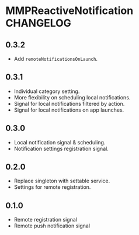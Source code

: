 # MMPReactiveNotification CHANGELOG

## 0.3.2

* Add `remoteNotificationsOnLaunch`.

## 0.3.1

* Individual category setting.
* More flexibility on scheduling local notifications.
* Signal for local notifications filtered by action.
* Signal for local notifications on app launches.

## 0.3.0

* Local notification signal & scheduling.
* Notification settings registration signal.

## 0.2.0

* Replace singleton with settable service.
* Settings for remote registration.

## 0.1.0

* Remote registration signal
* Remote push notification signal
